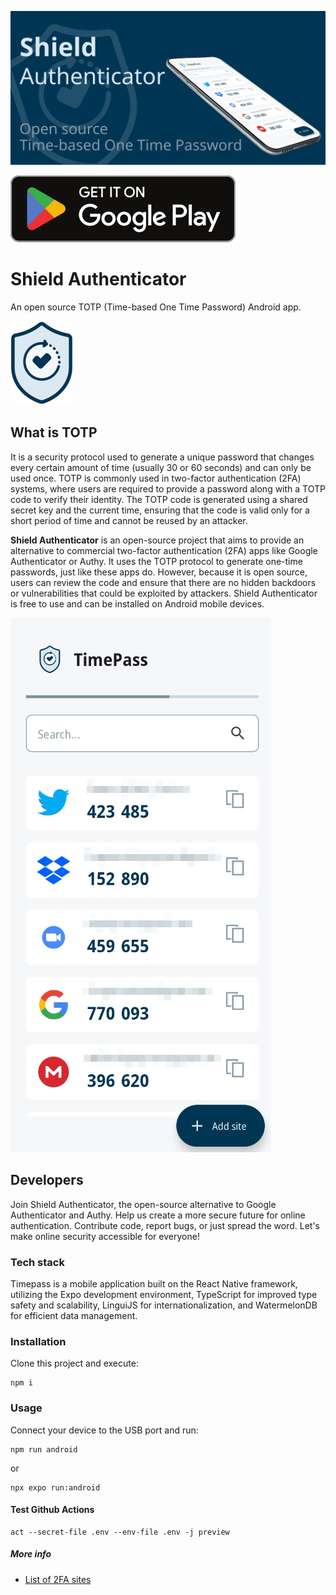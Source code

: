 ![](./docs/app_store.svg)

[![](./docs/google_play.svg)](https://play.google.com/store/apps/details?id=com.displaynone.timepass)

# Shield Authenticator

An open source TOTP (Time-based One Time Password) Android app.

![](./docs/logo.png)


## What is TOTP

It is a security protocol used to generate a unique password that changes every certain amount of time (usually 30 or 60 seconds) and can only be used once. TOTP is commonly used in two-factor authentication (2FA) systems, where users are required to provide a password along with a TOTP code to verify their identity. The TOTP code is generated using a shared secret key and the current time, ensuring that the code is valid only for a short period of time and cannot be reused by an attacker.

**Shield Authenticator** is an open-source project that aims to provide an alternative to commercial two-factor authentication (2FA) apps like Google Authenticator or Authy. It uses the TOTP protocol to generate one-time passwords, just like these apps do. However, because it is open source, users can review the code and ensure that there are no hidden backdoors or vulnerabilities that could be exploited by attackers. Shield Authenticator is free to use and can be installed on Android mobile devices.

![](./docs/app.png)

## Developers

Join Shield Authenticator, the open-source alternative to Google Authenticator and Authy. Help us create a more secure future for online authentication. Contribute code, report bugs, or just spread the word. Let's make online security accessible for everyone!

### Tech stack

Timepass is a mobile application built on the React Native framework, utilizing the Expo development environment, TypeScript for improved type safety and scalability, LinguiJS for internationalization, and WatermelonDB for efficient data management.

### Installation

Clone this project and execute:

```
npm i
```

### Usage

Connect your device to the USB port and run:

```
npm run android
```

or

```
npx expo run:android
```

#### Test Github Actions

```
act --secret-file .env --env-file .env -j preview
```

##### More info

- [List of 2FA sites](https://2fa.directory/)